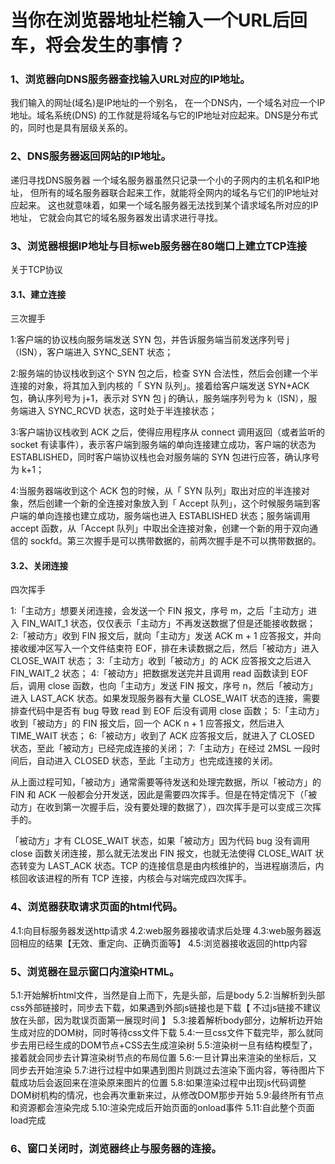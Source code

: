 # 当你在浏览器地址栏输入一个URL后回车，将会发生的事情？

### 1、浏览器向DNS服务器查找输入URL对应的IP地址。

我们输入的网址(域名)是IP地址的一个别名， 在一个DNS内，一个域名对应一个IP地址。域名系统(DNS) 的工作就是将域名与它的IP地址对应起来。DNS是分布式的，同时也是具有层级关系的。

### 2、DNS服务器返回网站的IP地址。

递归寻找DNS服务器
一个域名服务器虽然只记录一个小的子网内的主机名和IP地址， 但所有的域名服务器联合起来工作，就能将全网内的域名与它们的IP地址对应起来。 这也就意味着，如果一个域名服务器无法找到某个请求域名所对应的IP地址， 它就会向其它的域名服务器发出请求进行寻找。

### 3、浏览器根据IP地址与目标web服务器在80端口上建立TCP连接

关于TCP协议

#### 3.1、建立连接

三次握手

1:客户端的协议栈向服务端发送 SYN 包，并告诉服务端当前发送序列号 j（ISN），客户端进入 SYNC_SENT 状态；

2:服务端的协议栈收到这个 SYN 包之后，检查 SYN 合法性，然后会创建一个半连接的对象，将其加入到内核的「 SYN 队列」。接着给客户端发送 SYN+ACK 包，确认序列号为 j+1，表示对 SYN 包 j 的确认，服务端序列号为 k（ISN），服务端进入 SYNC_RCVD 状态，这时处于半连接状态；

3:客户端协议栈收到 ACK 之后，使得应用程序从 connect 调用返回（或者监听的 socket 有读事件），表示客户端到服务端的单向连接建立成功，客户端的状态为 ESTABLISHED，同时客户端协议栈也会对服务端的 SYN 包进行应答，确认序号为 k+1；

4:当服务器端收到这个 ACK 包的时候，从「 SYN 队列」取出对应的半连接对象，然后创建一个新的全连接对象放入到「 Accept 队列」，这个时候服务端到客户端的单向连接也建立成功，服务端也进入 ESTABLISHED 状态；服务端调用 accept 函数，从「Accept 队列」中取出全连接对象，创建一个新的用于双向通信的 sockfd。第三次握手是可以携带数据的，前两次握手是不可以携带数据的。

#### 3.2、关闭连接

四次挥手

1:「主动方」想要关闭连接，会发送一个 FIN 报文，序号 m，之后「主动方」进入 FIN_WAIT_1 状态，仅仅表示「主动方」不再发送数据了但是还能接收数据；
2:「被动方」收到 FIN 报文后，就向「主动方」发送 ACK m + 1 应答报文，并向接收缓冲区写入一个文件结束符 EOF，排在未读数据之后，然后「被动方」进入 CLOSE_WAIT 状态；
3:「主动方」收到「被动方」的 ACK 应答报文之后进入 FIN_WAIT_2 状态；
4:「被动方」把数据发送完并且调用 read 函数读到 EOF 后，调用 close 函数，也向「主动方」发送 FIN 报文，序号 n，然后「被动方」进入 LAST_ACK 状态。如果发现服务器有大量 CLOSE_WAIT 状态的连接，需要排查代码中是否有 bug 导致 read 到 EOF 后没有调用 close 函数；
5:「主动方」收到「被动方」的 FIN 报文后，回一个 ACK n + 1 应答报文，然后进入 TIME_WAIT 状态；
6:「被动方」收到了 ACK 应答报文后，就进入了 CLOSED 状态，至此「被动方」已经完成连接的关闭；
7:「主动方」在经过 2MSL 一段时间后，自动进入 CLOSED 状态，至此「主动方」也完成连接的关闭。

从上面过程可知，「被动方」通常需要等待发送和处理完数据，所以「被动方」的 FIN 和 ACK 一般都会分开发送，因此是需要四次挥手。但是在特定情况下（「被动方」在收到第一次握手后，没有要处理的数据了），四次挥手是可以变成三次挥手的。

「被动方」才有 CLOSE_WAIT 状态，如果「被动方」因为代码 bug 没有调用 close 函数关闭连接，那么就无法发出 FIN 报文，也就无法使得 CLOSE_WAIT 状态转变为 LAST_ACK 状态。TCP 的连接信息是由内核维护的，当进程崩溃后，内核回收该进程的所有 TCP 连接，内核会与对端完成四次挥手。

### 4、浏览器获取请求页面的html代码。

4.1:向目标服务器发送http请求
4.2:web服务器接收请求后处理
4.3:web服务器返回相应的结果【无效、重定向、正确页面等】
4.5:浏览器接收返回的http内容

### 5、浏览器在显示窗口内渲染HTML。

5.1:开始解析html文件，当然是自上而下，先是头部，后是body
5.2:当解析到头部css外部链接时，同步去下载，如果遇到外部js链接也是下载【 不过js链接不建议放在头部，因为耽误页面第一展现时间 】
5.3:接着解析body部分，边解析边开始生成对应的DOM树，同时等待css文件下载
5.4:一旦css文件下载完毕，那么就同步去用已经生成的DOM节点+CSS去生成渲染树
5.5:渲染树一旦有结构模型了，接着就会同步去计算渲染树节点的布局位置
5.6:一旦计算出来渲染的坐标后，又同步去开始渲染
5.7:进行过程中如果遇到图片则跳过去渲染下面内容，等待图片下载成功后会返回来在渲染原来图片的位置
5.8:如果渲染过程中出现js代码调整DOM树机构的情况，也会再次重新来过，从修改DOM那步开始
5.9:最终所有节点和资源都会渲染完成
5.10:渲染完成后开始页面的onload事件
5.11:自此整个页面load完成

### 6、窗口关闭时，浏览器终止与服务器的连接。
